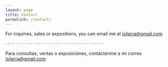 ```yaml
---
layout: page
title: Contact
permalink: /contact/
---
```


For inquiries, sales or expositions, you can email me at [isilarra@gmail.com](mailto:isilarra@gmail.com)

<!-- <p style="text-align: center;"> -->
&middot;  &middot;  &middot;  &middot;  &middot;  &middot;  &middot;  &middot;  &middot;  &middot;  &middot;  &middot;  &middot;  &middot;  &middot;  &middot;  &middot;  &middot;  &middot;  &middot;  &middot;  &middot;  &middot;  &middot;  &middot;  &middot;  &middot;  &middot;  &middot;  &middot;  &middot;  &middot;  &middot;  &middot;  &middot;  &middot;  &middot;  &middot;  &middot;   
<!-- </p> -->

Para consultas, ventas o exposiciónes, contáctenme a mi correo [isilarra@gmail.com](mailto:isilarra@gmail.com)
